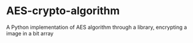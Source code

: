 # AES-crypto-algorithm
A Python implementation of AES algorithm through a library, encrypting a image in a bit array
